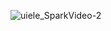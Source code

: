 ![uiele_SparkVideo-2](https://user-images.githubusercontent.com/89579926/145721610-40b505e3-0076-413f-88ed-0c12c53fab11.gif)
